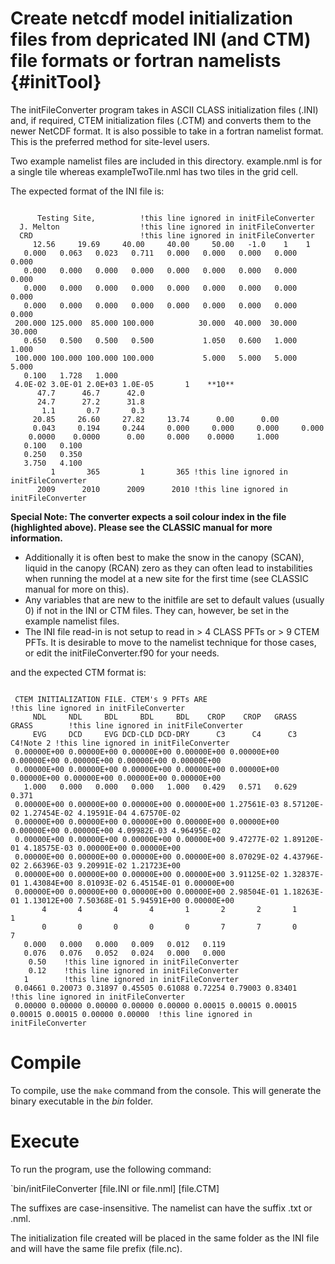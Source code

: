 Create netcdf model initialization files from depricated INI (and CTM) file formats or fortran namelists {#initTool}
========

The initFileConverter program takes in ASCII CLASS initialization files (.INI) and, if required, CTEM initialization files (.CTM) and converts them to the newer NetCDF format. It is also possible to take in a fortran namelist format. This is the preferred method for site-level users. 

Two example namelist files are included in this directory. example.nml is for a single tile whereas exampleTwoTile.nml has two tiles in the grid cell.

The expected format of the INI file is:
<pre><code>
      Testing Site,          !this line ignored in initFileConverter
  J. Melton                  !this line ignored in initFileConverter
  CRD                        !this line ignored in initFileConverter
     12.56     19.69     40.00     40.00     50.00   -1.0    1    1
   0.000   0.063   0.023   0.711   0.000   0.000   0.000   0.000   0.000
   0.000   0.000   0.000   0.000   0.000   0.000   0.000   0.000   0.000
   0.000   0.000   0.000   0.000   0.000   0.000   0.000   0.000   0.000
   0.000   0.000   0.000   0.000   0.000   0.000   0.000   0.000   0.000
 200.000 125.000  85.000 100.000          30.000  40.000  30.000  30.000
   0.650   0.500   0.500   0.500           1.050   0.600   1.000   1.000
 100.000 100.000 100.000 100.000           5.000   5.000   5.000   5.000
   0.100   1.728   1.000
 4.0E-02 3.0E-01 2.0E+03 1.0E-05       1    **10**
      47.7      46.7      42.0
      24.7      27.2      31.8
       1.1       0.7       0.3
     20.85     26.60     27.82     13.74      0.00      0.00
     0.043     0.194     0.244     0.000     0.000     0.000     0.000
    0.0000    0.0000      0.00     0.000    0.0000     1.000
   0.100   0.100
   0.250   0.350
   3.750   4.100
         1       365         1       365 !this line ignored in initFileConverter
      2009      2010      2009      2010 !this line ignored in initFileConverter
</code></pre>

**Special Note: The converter expects a soil colour index in the file (highlighted above). Please see the CLASSIC manual for more information.**

* Additionally it is often best to make the snow in the canopy (SCAN), liquid in the canopy (RCAN) zero as they can often lead to instabilities when running the model at a new site for the first time (see CLASSIC manual for more on this).
* Any variables that are new to the initfile are set to default values (usually 0) if not in the INI or CTM files. They can, however, be set in the example namelist files.
* The INI file read-in is not setup to read in > 4 CLASS PFTs or > 9 CTEM PFTs. It is desirable to move to the namelist technique for those cases, or edit the initFileConverter.f90 for your needs.

and the expected CTM format is:
<pre><code>
 CTEM INITIALIZATION FILE. CTEM's 9 PFTs ARE                                    !this line ignored in initFileConverter
     NDL     NDL     BDL     BDL     BDL    CROP    CROP   GRASS   GRASS        !this line ignored in initFileConverter
     EVG     DCD     EVG DCD-CLD DCD-DRY      C3      C4      C3      C4!Note 2 !this line ignored in initFileConverter
 0.00000E+00 0.00000E+00 0.00000E+00 0.00000E+00 0.00000E+00 0.00000E+00 0.00000E+00 0.00000E+00 0.00000E+00
 0.00000E+00 0.00000E+00 0.00000E+00 0.00000E+00 0.00000E+00 0.00000E+00 0.00000E+00 0.00000E+00 0.00000E+00
   1.000   0.000   0.000   0.000   1.000   0.429   0.571   0.629   0.371
 0.00000E+00 0.00000E+00 0.00000E+00 0.00000E+00 1.27561E-03 8.57120E-02 1.27454E-02 4.19591E-04 4.67570E-02
 0.00000E+00 0.00000E+00 0.00000E+00 0.00000E+00 0.00000E+00 0.00000E+00 0.00000E+00 4.09982E-03 4.96495E-02
 0.00000E+00 0.00000E+00 0.00000E+00 0.00000E+00 9.47277E-02 1.89120E-01 4.18575E-03 0.00000E+00 0.00000E+00
 0.00000E+00 0.00000E+00 0.00000E+00 0.00000E+00 8.07029E-02 4.43796E-02 2.66396E-03 9.20991E-02 1.21723E+00
 0.00000E+00 0.00000E+00 0.00000E+00 0.00000E+00 3.91125E-02 1.32837E-01 1.43084E+00 8.01093E-02 6.45154E-01 0.00000E+00
 0.00000E+00 0.00000E+00 0.00000E+00 0.00000E+00 2.98504E-01 1.18263E-01 1.13012E+00 7.50368E-01 5.94591E+00 0.00000E+00
       4       4       4       4       1       2       2       1       1
       0       0       0       0       0       7       7       0       7
   0.000   0.000   0.000   0.009   0.012   0.119
   0.076   0.076   0.052   0.024   0.000   0.000
    0.50    !this line ignored in initFileConverter
    0.12    !this line ignored in initFileConverter
   1        !this line ignored in initFileConverter
 0.04661 0.20073 0.31897 0.45505 0.61088 0.72254 0.79003 0.83401                                  !this line ignored in initFileConverter
 0.00000 0.00000 0.00000 0.00000 0.00000 0.00015 0.00015 0.00015 0.00015 0.00015 0.00000 0.00000  !this line ignored in initFileConverter
</code></pre>

# Compile

To compile, use the `make` command from the console.
This will generate the binary executable in the *bin* folder.

# Execute

To run the program, use the following command:

`bin/initFileConverter [file.INI or file.nml] [file.CTM]

The suffixes are case-insensitive. The namelist can have the suffix .txt or .nml.

The initialization file created will be placed in the same folder as the INI file and will have the same file prefix (file.nc).

